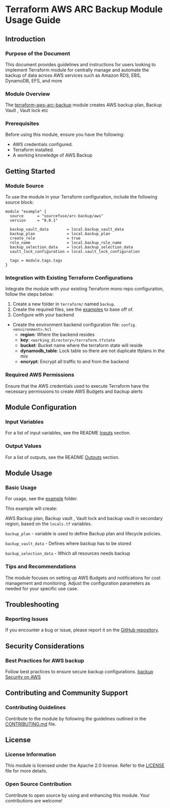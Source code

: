 # Terraform AWS ARC Backup Module Usage Guide

## Introduction

### Purpose of the Document

This document provides guidelines and instructions for users looking to implement Terraform module for centrally manage and automate the backup of data across AWS services such as Amazon RDS, EBS, DynamoDB, EFS, and more

### Module Overview

The [terraform-aws-arc-backup](https://github.com/sourcefuse/terraform-aws-arc-backup) module creates AWS backup plan, Backup Vault , Vault lock etc

### Prerequisites

Before using this module, ensure you have the following:

- AWS credentials configured.
- Terraform installed.
- A working knowledge of AWS Backup

## Getting Started

### Module Source

To use the module in your Terraform configuration, include the following source block:

```hcl
module "example" {
  source      = "sourcefuse/arc-backup/aws"
  version     = "0.0.1"

  backup_vault_data        = local.backup_vault_data
  backup_plan              = local.backup_plan
  create_role              = true
  role_name                = local.backup_role_name
  backup_selection_data    = local.backup_selection_data
  vault_lock_configuration = local.vault_lock_configuration

  tags = module.tags.tags
}
```

### Integration with Existing Terraform Configurations

Integrate the module with your existing Terraform mono repo configuration, follow the steps below:

1. Create a new folder in `terraform/` named `backup`.
2. Create the required files, see the [examples](https://github.com/sourcefuse/terraform-aws-arc-backup/tree/main/example) to base off of.
3. Configure with your backend
  - Create the environment backend configuration file: `config.<environment>.hcl`
    - **region**: Where the backend resides
    - **key**: `<working_directory>/terraform.tfstate`
    - **bucket**: Bucket name where the terraform state will reside
    - **dynamodb_table**: Lock table so there are not duplicate tfplans in the mix
    - **encrypt**: Encrypt all traffic to and from the backend

### Required AWS Permissions

Ensure that the AWS credentials used to execute Terraform have the necessary permissions to create AWS Budgets and backup alerts

## Module Configuration

### Input Variables

For a list of input variables, see the README [Inputs](https://github.com/sourcefuse/terraform-aws-arc-backup?tab=readme-ov-file#inputs) section.

### Output Values

For a list of outputs, see the README [Outputs](https://github.com/sourcefuse/terraform-aws-arc-backup?tab=readme-ov-file#outputs) section.

## Module Usage

### Basic Usage

For usage, see the [example](https://github.com/sourcefuse/terraform-aws-arc-backup/tree/main/example) folder.

This example will create:

AWS Backup plan, Backup vault , Vault lock and backup vault in secondary region,  based on the `locals.tf` variables.

`backup_plan` - variable is used to define Backup plan and lifecycle policies.

`backup_vault_data` - Defines where backup has to be stored

`backup_selection_data` - Which all resources needs backup

### Tips and Recommendations

The module focuses on setting up AWS Budgets and notifications for cost management and monitoring. Adjust the configuration parameters as needed for your specific use case.

## Troubleshooting

### Reporting Issues

If you encounter a bug or issue, please report it on the [GitHub repository](https://github.com/sourcefuse/terraform-aws-arc-backup/issues).

## Security Considerations

### Best Practices for AWS backup

Follow best practices to ensure secure backup configurations.
[backup Security on AWS](https://docs.aws.amazon.com/cost-management/latest/userguide/security.html)

## Contributing and Community Support

### Contributing Guidelines

Contribute to the module by following the guidelines outlined in the [CONTRIBUTING.md](https://github.com/sourcefuse/terraform-aws-arc-backup/blob/main/CONTRIBUTING.md) file.

## License

### License Information

This module is licensed under the Apache 2.0 license. Refer to the [LICENSE](https://github.com/sourcefuse/terraform-aws-arc-backup/blob/main/LICENSE) file for more details.

### Open Source Contribution

Contribute to open source by using and enhancing this module. Your contributions are welcome!
